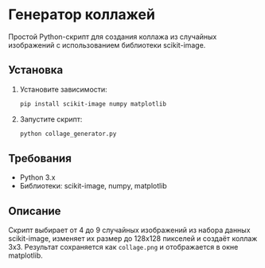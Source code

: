 # Генератор коллажей

Простой Python-скрипт для создания коллажа из случайных изображений с использованием библиотеки scikit-image.

## Установка

1. Установите зависимости:
   ```bash
   pip install scikit-image numpy matplotlib
   ```

2. Запустите скрипт:
   ```bash
   python collage_generator.py
   ```

## Требования

- Python 3.x
- Библиотеки: scikit-image, numpy, matplotlib

## Описание

Скрипт выбирает от 4 до 9 случайных изображений из набора данных scikit-image, изменяет их размер до 128x128 пикселей и создаёт коллаж 3x3. Результат сохраняется как `collage.png` и отображается в окне matplotlib.
